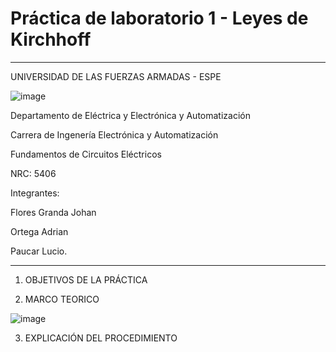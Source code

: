 # Práctica de laboratorio 1 - Leyes de Kirchhoff
_________________________________________________

UNIVERSIDAD DE LAS FUERZAS ARMADAS - ESPE


![image](https://user-images.githubusercontent.com/85137398/120397028-36647600-c2fd-11eb-9941-39cad75ae72d.png)                                                                   
   


Departamento de Eléctrica y Electrónica y Automatización

Carrera de Ingenería Electrónica y Automatización

Fundamentos de Circuitos Eléctricos

NRC: 5406

Integrantes:

Flores Granda Johan

Ortega Adrian

Paucar Lucio.

________________________________________________________________________________
1. OBJETIVOS DE LA PRÁCTICA

2. MARCO TEORICO

![image](https://user-images.githubusercontent.com/85137398/120424435-f66bb600-c331-11eb-8bb0-679285e63d5f.png)


3. EXPLICACIÓN DEL PROCEDIMIENTO








                      

